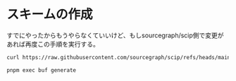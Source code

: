 # スキームの作成
すでにやったからもうやらなくていいけど、もしsourcegraph/scip側で変更があれば再度この手順を実行する。

```sh
curl https://raw.githubusercontent.com/sourcegraph/scip/refs/heads/main/scip.proto > scip.proto
```

```sh
pnpm exec buf generate
```
